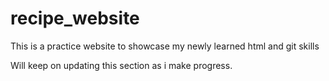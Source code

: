 # recipe_website
This is a practice website to showcase my newly learned html and git skills

Will keep on updating this section as i make progress.